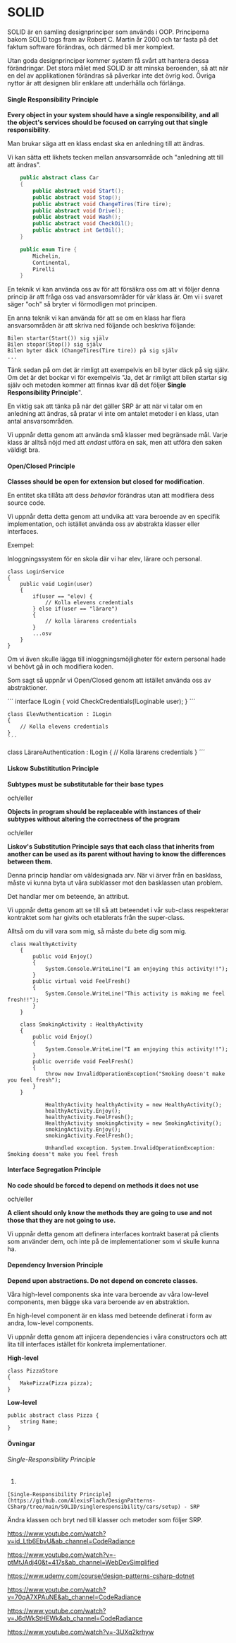 # SOLID

SOLID är en samling designprinciper som används i OOP. Principerna bakom SOLID togs fram av Robert C. Martin år 2000 och tar fasta på det faktum software förändras, och därmed bli mer komplext. 

Utan goda designprinciper kommer system få svårt att hantera dessa förändringar. Det stora målet med SOLID är att minska beroenden, så att när en del av applikationen förändras så påverkar inte det övrig kod. Övriga nyttor är att designen blir enklare att underhålla och förlänga.

#### Single Responsibility Principle

**Every object in your system should have a single responsibility, and all the object's services should be focused on carrying out that single responsibility**.

Man brukar säga att en klass endast ska en anledning till att ändras.

Vi kan sätta ett likhets tecken mellan ansvarsområde och "anledning att till att ändras".

```c#
	public abstract class Car
    {
        public abstract void Start();
        public abstract void Stop();
        public abstract void ChangeTires(Tire tire);
        public abstract void Drive();
        public abstract void Wash();
        public abstract void CheckOil();
        public abstract int GetOil();
    }
```

```c#
    public enum Tire {
        Michelin,
        Continental,
        Pirelli
    }
```

En teknik vi kan använda oss av för att försäkra oss om att vi följer denna princip är att fråga oss vad ansvarsområder för vår klass är. Om vi i svaret säger "och" så bryter vi förmodligen mot principen.

En anna teknik vi kan använda för att se om en klass har flera ansvarsområden är att skriva ned följande och beskriva följande:

```
Bilen startar(Start()) sig själv
Bilen stopar(Stop()) sig själv
Bilen byter däck (ChangeTires(Tire tire)) på sig själv
...
```

Tänk sedan på om det är rimligt att exempelvis en bil byter däck på sig själv. Om det är det bockar vi för exempelvis "Ja, det är rimligt att bilen startar sig själv och metoden kommer att finnas kvar då det följer **Single Responsibility Principle**".

En viktig sak att tänka på när det gäller SRP är att när vi talar om en anledning att ändras, så pratar vi inte om antalet metoder i en klass, utan antal ansvarsområden.

Vi uppnår detta genom att använda små klasser med begränsade mål. Varje klass är alltså nöjd med att *endast* utföra en sak, men att utföra den saken väldigt bra.

#### Open/Closed Principle

**Classes should be open for extension but closed for modification**.

En entitet ska tillåta att dess *behavior* förändras utan att modifiera dess source code.

Vi uppnår detta detta genom att undvika att vara beroende av en specifik implementation, och istället använda oss av abstrakta klasser eller interfaces.

Exempel:

Inloggningssystem för en skola där vi har elev, lärare och personal.

```
class LoginService
{
    public void Login(user)
    {
        if(user == "elev) {
            // Kolla elevens credentials
        } else if(user == "lärare")
        {
            // kolla lärarens credentials
        }
        ...osv
    }
}

```

Om vi även skulle lägga till inloggningsmöjligheter för extern personal hade vi behövt gå in och modifiera koden.

Som sagt så uppnår vi Open/Closed genom att istället använda oss av abstraktioner.

´´´
interface ILogin
{
    void CheckCredentials(ILoginable user);
}
´´´

```
class ElevAuthentication : ILogin
{
    // Kolla elevens credentials
}
´´´

```
class LärareAuthentication : ILogin
{
    // Kolla lärarens credentials
}
´´´

#### Liskow Substititution Principle

**Subtypes must be substitutable for their base types**

och/eller

**Objects in program should be replaceable with instances of their subtypes without altering the correctness of the program**

och/eller

**Liskov's Substitution Principle says that each class that inherits from another can be used as its parent without having to know the differences between them.**

Denna princip handlar om väldesignada arv. När vi ärver från en basklass, måste vi kunna byta ut våra subklasser mot den basklassen utan problem.

Det handlar mer om beteende, än attribut.

Vi uppnår detta genom att se till så att beteendet i vår sub-class respekterar kontraktet som har givits och etablerats från the super-class. 

Alltså om du vill vara som mig, så måste du bete dig som mig.

```
 class HealthyActivity
    {
        public void Enjoy()
        {
            System.Console.WriteLine("I am enjoying this activity!!");
        }
        public virtual void FeelFresh()
        {
            System.Console.WriteLine("This activity is making me feel fresh!!");
        }
    }
```

```
    class SmokingActivity : HealthyActivity
    {
        public void Enjoy()
        {
            System.Console.WriteLine("I am enjoying this activity!!");
        }
        public override void FeelFresh()
        {
            throw new InvalidOperationException("Smoking doesn't make you feel fresh");
        }
    }
```

```
            HealthyActivity healthyActivity = new HealthyActivity();
            healthyActivity.Enjoy();
            healthyActivity.FeelFresh();
            HealthyActivity smokingActivity = new SmokingActivity();
            smokingActivity.Enjoy();
            smokingActivity.FeelFresh();
            
            Unhandled exception. System.InvalidOperationException: Smoking doesn't make you feel fresh
```



#### Interface Segregation Principle

**No code should be forced to depend on methods it does not use**

och/eller

**A client should only know the methods they are going to use and not those that they are not going to use.**

Vi uppnår detta genom att definera interfaces kontrakt baserat på clients som använder dem, och inte på de implementationer som vi skulle kunna ha.


#### Dependency Inversion Principle

**Depend upon abstractions. Do not depend on concrete classes.**

Våra high-level components ska inte vara beroende av våra low-level components, men bägge ska vara beroende av en abstraktion.

En high-level component är en klass med beteende definerat i form av andra, low-level components.

Vi uppnår detta genom att injicera dependencies i våra constructors och att lita till interfaces istället för konkreta implementationer.

**High-level**

```
class PizzaStore
{
	MakePizza(Pizza pizza);
}
```

**Low-level**

```
public abstract class Pizza { 
	string Name;
}
```

#### Övningar

###### Single-Responsibility Principle

1.

	[Single-Responsibility Principle](https://github.com/AlexisFlach/DesignPatterns-CSharp/tree/main/SOLID/singleresponsibility/cars/setup) - SRP

Ändra klassen och bryt ned till klasser och metoder som följer SRP.














https://www.youtube.com/watch?v=id_Ltb6EbvU&ab_channel=CodeRadiance

https://www.youtube.com/watch?v=-ptMtJAdj40&t=417s&ab_channel=WebDevSimplified

https://www.udemy.com/course/design-patterns-csharp-dotnet

https://www.youtube.com/watch?v=70qA7XPAuNE&ab_channel=CodeRadiance

https://www.youtube.com/watch?v=J6dWkStHEWk&ab_channel=CodeRadiance

https://www.youtube.com/watch?v=-3UXq2krhyw











































